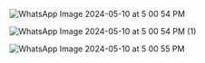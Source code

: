![WhatsApp Image 2024-05-10 at 5 00 54 PM](https://github.com/siamsaleh/QrScanApp/assets/55757774/f86ea9a7-e346-4408-b261-db76bbf56577)

![WhatsApp Image 2024-05-10 at 5 00 54 PM (1)](https://github.com/siamsaleh/QrScanApp/assets/55757774/686b69f6-b71b-4793-b4b5-65a6188db68f)

![WhatsApp Image 2024-05-10 at 5 00 55 PM](https://github.com/siamsaleh/QrScanApp/assets/55757774/644cfa1e-abf6-4908-ac60-86184aae15e9)
